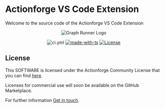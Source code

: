 # Actionforge VS Code Extension
<!-- markdownlint-disable MD033 -->

Welcome to the source code of the Actionforge VS Code Extension

<div align="center" width="100%">
<img src="https://media.githubusercontent.com/media/actionforge/vscode-ext/main/assets/logo.svg" alt="Graph Runner Logo">

![ci.yml](https://github.com/actionforge/graph-runner/actions/workflows/ci.yml/badge.svg)
[![made-with-ts](https://img.shields.io/badge/Made%20with-TS-3178C6.svg)](https://www.typescriptlang.org/)
[![License](https://img.shields.io/badge/License-ACL-blue?color=orange)](https://www.github.com/actionforge/legal/blob/main/LICENSE.md)

</div>

## License

This SOFTWARE is licensed under the Actionforge Community License that you can find [here](https://github.com/actionforge/legal/blob/main/LICENSE.md).

Licenses for commercial use will soon be available on the GitHub Marketplace.

For further information [Get in touch](mailto:hello@actionforge.dev).
